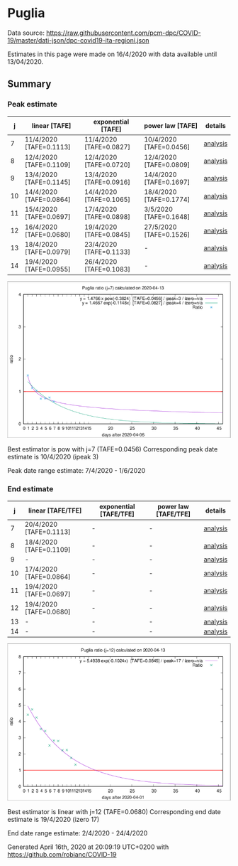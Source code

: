 # Puglia


Data source: https://raw.githubusercontent.com/pcm-dpc/COVID-19/master/dati-json/dpc-covid19-ita-regioni.json

Estimates in this page were made on 16/4/2020 with data available until 13/04/2020.


## Summary 

### Peak estimate 
|j|linear [TAFE]|exponential [TAFE]|power law [TAFE]|details|
|---|----|-----------|---------|-------|
|7|11/4/2020 [TAFE=0.1113]|11/4/2020 [TAFE=0.0827]|10/4/2020 [TAFE=0.0456]|[analysis](COVID-19_puglia_j7_2020-04-13.md)|
|8|12/4/2020 [TAFE=0.1109]|12/4/2020 [TAFE=0.0720]|12/4/2020 [TAFE=0.0809]|[analysis](COVID-19_puglia_j8_2020-04-13.md)|
|9|13/4/2020 [TAFE=0.1145]|13/4/2020 [TAFE=0.0916]|14/4/2020 [TAFE=0.1697]|[analysis](COVID-19_puglia_j9_2020-04-13.md)|
|10|14/4/2020 [TAFE=0.0864]|14/4/2020 [TAFE=0.1065]|18/4/2020 [TAFE=0.1774]|[analysis](COVID-19_puglia_j10_2020-04-13.md)|
|11|15/4/2020 [TAFE=0.0697]|17/4/2020 [TAFE=0.0898]|3/5/2020 [TAFE=0.1648]|[analysis](COVID-19_puglia_j11_2020-04-13.md)|
|12|16/4/2020 [TAFE=0.0680]|19/4/2020 [TAFE=0.0845]|27/5/2020 [TAFE=0.1526]|[analysis](COVID-19_puglia_j12_2020-04-13.md)|
|13|18/4/2020 [TAFE=0.0979]|23/4/2020 [TAFE=0.1133]|-|[analysis](COVID-19_puglia_j13_2020-04-13.md)|
|14|19/4/2020 [TAFE=0.0955]|26/4/2020 [TAFE=0.1083]|-|[analysis](COVID-19_puglia_j14_2020-04-13.md)|

![best peak estimate](COVID-19_puglia_j7_2020-04-13.png)

Best estimator is pow with j=7 (TAFE=0.0456)
Corresponding peak date estimate is 10/4/2020 (ipeak 3)


Peak date range estimate: 7/4/2020 - 1/6/2020

### End estimate 
|j|linear [TAFE/TFE]|exponential [TAFE/TFE]|power law [TAFE/TFE]|details|
|---|----|-----------|---------|-------|
|7|20/4/2020 [TAFE=0.1113]|-|-|[analysis](COVID-19_puglia_j7_2020-04-13.md)|
|8|18/4/2020 [TAFE=0.1109]|-|-|[analysis](COVID-19_puglia_j8_2020-04-13.md)|
|9|-|-|-|[analysis](COVID-19_puglia_j9_2020-04-13.md)|
|10|17/4/2020 [TAFE=0.0864]|-|-|[analysis](COVID-19_puglia_j10_2020-04-13.md)|
|11|19/4/2020 [TAFE=0.0697]|-|-|[analysis](COVID-19_puglia_j11_2020-04-13.md)|
|12|19/4/2020 [TAFE=0.0680]|-|-|[analysis](COVID-19_puglia_j12_2020-04-13.md)|
|13|-|-|-|[analysis](COVID-19_puglia_j13_2020-04-13.md)|
|14|-|-|-|[analysis](COVID-19_puglia_j14_2020-04-13.md)|

![best zero estimate](COVID-19_puglia_j12_2020-04-13.png)

Best estimator is linear with j=12 (TAFE=0.0680)
Corresponding end date estimate is 19/4/2020 (izero 17)


End date range estimate: 2/4/2020 - 24/4/2020

Generated April 16th, 2020 at 20:09:19 UTC+0200 with https://github.com/robianc/COVID-19
